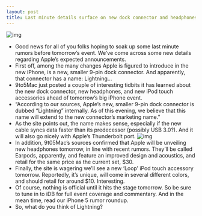 ```yaml
---
layout: post
title: Last minute details surface on new dock connector and headphones
---
```

![img](http://media.idownloadblog.com/wp-content/uploads/2012/09/new-dock-connector-micro-usb-2.jpg)
* Good news for all of you folks hoping to soak up some last minute rumors before tomorrow’s event. We’ve come across some new details regarding Apple’s expected announcements.
* First off, among the many changes Apple is figured to introduce in the new iPhone, is a new, smaller 9-pin dock connector. And apparently, that connector has a name: Lightning…
* 9to5Mac just posted a couple of interesting tidbits it has learned about the new dock connector, new headphones, and new iPod touch accessories ahead of tomorrow’s big iPhone event.
* “According to our sources, Apple’s new, smaller 9-pin dock connector is dubbed “Lightning” internally. As of this evening, we believe that this name will extend to the new connector’s marketing name.”
* As the site points out, the name makes sense, especially if the new cable syncs data faster than its predecessor (possibly USB 3.0?). And it will also go nicely with Apple’s Thunderbolt port.
![img](http://media.idownloadblog.com/wp-content/uploads/2012/09/newheadphones2.jpg)
* In addition, 9t05Mac’s sources confirmed that Apple will be unveiling new headphones tomorrow, in line with recent rumors. They’ll be called Earpods, apparently, and feature an improved design and acoustics, and retail for the same price as the current set, $30.
* Finally, the site is wagering we’ll see a new ‘Loop’ iPod touch accessory tomorrow. Reportedly, it’s unique, will come in several different colors, and should retail for around $10. Interesting.
* Of course, nothing is official until it hits the stage tomorrow. So be sure to tune in to iDB for full event coverage and commentary. And in the mean time, read our iPhone 5 rumor roundup.
* So, what do you think of Lightning?

